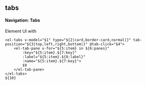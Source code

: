 ## tabs
#### Navigation: Tabs
Element UI <el-tabs> with <el-tab-pane>
```
<el-tabs v-model="$1" type="${2|card,border-card,normal|}" tab-position="${3|top,left,right,bottom|}" @tab-click="$4">
	<el-tab-pane v-for="${5:item} in ${6:panes}"
		:key="${5:item}.${7:key}"
		:label="${5:item}.${8:label}"
		:name="${5:item}.${7:key}">
		$9
	</el-tab-pane>
</el-tabs>
${10}
```